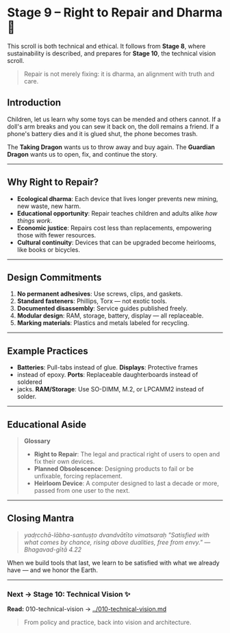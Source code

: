 # Stage 9 – Right to Repair and Dharma 🔧

This scroll is both technical and ethical. It follows from **Stage 8**, where
sustainability is described, and prepares for **Stage 10**, the technical vision
scroll.

> Repair is not merely fixing: it is dharma, an alignment with truth and care.

## Introduction

Children, let us learn why some toys can be mended and others cannot. If a
doll's arm breaks and you can sew it back on, the doll remains a friend. If a
phone's battery dies and it is glued shut, the phone becomes trash.

The **Taking Dragon** wants us to throw away and buy again. The **Guardian
Dragon** wants us to open, fix, and continue the story.

---

## Why Right to Repair?

- **Ecological dharma**: Each device that lives longer prevents new mining, new
waste, new harm.
- **Educational opportunity**: Repair teaches children and adults alike *how
things work*.
- **Economic justice**: Repairs cost less than replacements, empowering those
with fewer resources.
- **Cultural continuity**: Devices that can be upgraded become heirlooms, like
books or bicycles.

---

## Design Commitments

1. **No permanent adhesives**: Use screws, clips, and gaskets.
2. **Standard fasteners**: Phillips, Torx — not exotic tools.
3. **Documented disassembly**: Service guides published freely.
4. **Modular design**: RAM, storage, battery, display — all replaceable.
5. **Marking materials**: Plastics and metals labeled for recycling.

---

## Example Practices

- **Batteries**: Pull-tabs instead of glue. **Displays**: Protective frames
- instead of epoxy. **Ports**: Replaceable daughterboards instead of soldered
- jacks. **RAM/Storage**: Use SO-DIMM, M.2, or LPCAMM2 instead of solder.

---

## Educational Aside

> **Glossary**
> - **Right to Repair**: The legal and practical right of users to open and fix
their own devices.
> - **Planned Obsolescence**: Designing products to fail or be unfixable,
forcing replacement.
> - **Heirloom Device**: A computer designed to last a decade or more, passed
from one user to the next.

---

## Closing Mantra

> *yadṛcchā-lābha-santuṣṭo dvandvātīto vimatsaraḥ* *"Satisfied with what comes
> by chance, rising above dualities, free from
envy."*
> — *Bhagavad-gītā 4.22*

When we build tools that last, we learn to be satisfied with what we already
have — and we honor the Earth.

---
### Next → Stage 10: Technical Vision ✨
**Read:** 010-technical-vision →
[../010-technical-vision.md](../010-technical-vision.md)

> From policy and practice, back into vision and architecture.
